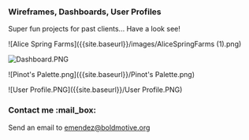 ### Wireframes, Dashboards, User Profiles
Super fun projects for past clients... Have a look see!

![Alice Spring Farms]({{site.baseurl}}/images/AliceSpringFarms (1).png)

![Dashboard.PNG]({{site.baseurl}}/Dashboard.PNG)

![Pinot's Palette.png]({{site.baseurl}}/Pinot's Palette.png)

![User Profile.PNG]({{site.baseurl}}/User Profile.PNG)

### Contact me :mail_box:

Send an email to [emendez@boldmotive.org](mailto:emendez@boldmotive.org)
